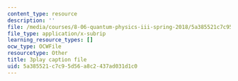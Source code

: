 ```yaml
---
content_type: resource
description: ''
file: /media/courses/8-06-quantum-physics-iii-spring-2018/5a385521c7c95d56a8c2437ad031d1c0_BkCyJ6Nr7qU.vtt
file_type: application/x-subrip
learning_resource_types: []
ocw_type: OCWFile
resourcetype: Other
title: 3play caption file
uid: 5a385521-c7c9-5d56-a8c2-437ad031d1c0
---
```

